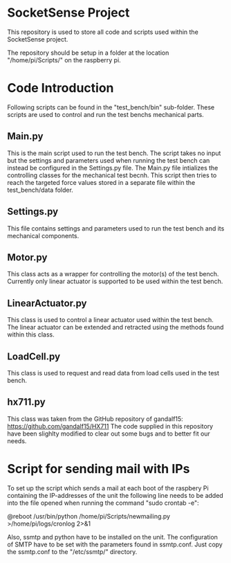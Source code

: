 # SocketSense Project
This repository is used to store all code and scripts used within the SocketSense project.

The repository should be setup in a folder at the location "/home/pi/Scripts/" on the raspberry pi.


# Code Introduction
Following scripts can be found in the "test_bench/bin" sub-folder. These scripts are used to control and run the test benchs mechanical parts.

## Main.py
This is the main script used to run the test bench. The script takes no input but the settings and parameters used when running the test bench can instead be configured in the Settings.py file. The Main.py file intializes the controlling classes for the mechanical test becnh. This script then tries to reach the targeted force values stored in a separate file within the test_bench/data folder. 

## Settings.py
This file contains settings and parameters used to run the test bench and its mechanical components.

## Motor.py
This class acts as a wrapper for controlling the motor(s) of the test bench. Currently only linear actuator is supported to be used within the test bench.

## LinearActuator.py
This class is used to control a linear actuator used within the test bench. The linear actuator can be extended and retracted using the methods found within this class.

## LoadCell.py
This class is used to request and read data from load cells used in the test bench. 
 
## hx711.py
This class was taken from the GitHub repository of gandalf15: https://github.com/gandalf15/HX711
The code supplied in this repository have been slighlty modified to clear out some bugs and to better fit our needs.

## 

# Script for sending mail with IPs
To set up the script which sends a mail at each boot of the raspbery Pi containing the IP-addresses of the unit the following line needs to be added into the file opened when running the command "sudo crontab -e":

@reboot /usr/bin/python /home/pi/Scripts/newmailing.py >/home/pi/logs/cronlog 2>&1

Also, ssmtp and python have to be installed on the unit. The configuration of SMTP have to be set with the parameters found in ssmtp.conf. Just copy the ssmtp.conf to the "/etc/ssmtp/" directory. 
